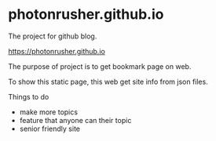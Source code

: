 # photonrusher.github.io

The project for github blog.

https://photonrusher.github.io

The purpose of project is to get bookmark page on web.

To show this static page, this web get site info from json files.

Things to do

- make more topics
- feature that anyone can their topic
- senior friendly site

